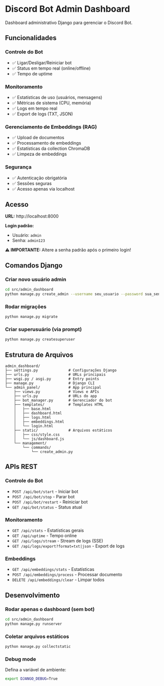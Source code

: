 # Discord Bot Admin Dashboard

Dashboard administrativo Django para gerenciar o Discord Bot.

## Funcionalidades

### Controle do Bot
- ✅ Ligar/Desligar/Reiniciar bot
- ✅ Status em tempo real (online/offline)
- ✅ Tempo de uptime

### Monitoramento
- ✅ Estatísticas de uso (usuários, mensagens)
- ✅ Métricas de sistema (CPU, memória)
- ✅ Logs em tempo real
- ✅ Export de logs (TXT, JSON)

### Gerenciamento de Embeddings (RAG)
- ✅ Upload de documentos
- ✅ Processamento de embeddings
- ✅ Estatísticas da collection ChromaDB
- ✅ Limpeza de embeddings

### Segurança
- ✅ Autenticação obrigatória
- ✅ Sessões seguras
- ✅ Acesso apenas via localhost

## Acesso

**URL:** http://localhost:8000

**Login padrão:**
- Usuário: `admin`
- Senha: `admin123`

⚠️ **IMPORTANTE:** Altere a senha padrão após o primeiro login!

## Comandos Django

### Criar novo usuário admin
```bash
cd src/admin_dashboard
python manage.py create_admin --username seu_usuario --password sua_senha
```

### Rodar migrações
```bash
python manage.py migrate
```

### Criar superusuário (via prompt)
```bash
python manage.py createsuperuser
```

## Estrutura de Arquivos

```
admin_dashboard/
├── settings.py              # Configurações Django
├── urls.py                  # URLs principais
├── wsgi.py / asgi.py        # Entry points
├── manage.py                # Django CLI
└── admin_panel/             # App principal
    ├── views.py             # Views e APIs
    ├── urls.py              # URLs do app
    ├── bot_manager.py       # Gerenciador do bot
    ├── templates/           # Templates HTML
    │   ├── base.html
    │   ├── dashboard.html
    │   ├── logs.html
    │   ├── embeddings.html
    │   └── login.html
    ├── static/              # Arquivos estáticos
    │   ├── css/style.css
    │   └── js/dashboard.js
    └── management/
        └── commands/
            └── create_admin.py
```

## APIs REST

### Controle do Bot
- `POST /api/bot/start` - Iniciar bot
- `POST /api/bot/stop` - Parar bot
- `POST /api/bot/restart` - Reiniciar bot
- `GET /api/bot/status` - Status atual

### Monitoramento
- `GET /api/stats` - Estatísticas gerais
- `GET /api/uptime` - Tempo online
- `GET /api/logs/stream` - Stream de logs (SSE)
- `GET /api/logs/export?format=txt|json` - Export de logs

### Embeddings
- `GET /api/embeddings/stats` - Estatísticas
- `POST /api/embeddings/process` - Processar documento
- `DELETE /api/embeddings/clear` - Limpar todos

## Desenvolvimento

### Rodar apenas o dashboard (sem bot)
```bash
cd src/admin_dashboard
python manage.py runserver
```

### Coletar arquivos estáticos
```bash
python manage.py collectstatic
```

### Debug mode
Defina a variável de ambiente:
```bash
export DJANGO_DEBUG=True
```
